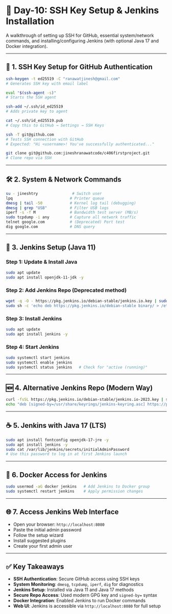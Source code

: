 # 🔐 Day-10: SSH Key Setup & Jenkins Installation

A walkthrough of setting up SSH for GitHub, essential system/network commands, and installing/configuring Jenkins (with optional Java 17 and Docker integration).

---

## 🔑 1. SSH Key Setup for GitHub Authentication

```bash
ssh-keygen -t ed25519 -C "ranawatjinesh@gmail.com"
# Generates SSH key with email label

eval "$(ssh-agent -s)"
# Starts the SSH agent

ssh-add ~/.ssh/id_ed25519
# Adds private key to agent

cat ~/.ssh/id_ed25519.pub
# Copy this to GitHub → Settings → SSH Keys

ssh -T git@github.com
# Tests SSH connection with GitHub
# Expected: "Hi <username>! You've successfully authenticated..."

git clone git@github.com:jineshranawatcode/c406firstproject.git
# Clone repo via SSH
```

---

## 🛠️ 2. System & Network Commands

```bash
su - jineshtry               # Switch user
lpq                         # Printer queue
dmesg | tail -50            # Kernel log tail (debugging)
dmesg | grep "USB"          # Filter USB logs
iperf -s -f M               # Bandwidth test server (MB/s)
sudo tcpdump -i any         # Capture all network traffic
telnet google.com           # (Deprecated) Port test
dig google.com              # DNS query
```

---

## 🚀 3. Jenkins Setup (Java 11)

### Step 1: Update & Install Java

```bash
sudo apt update
sudo apt install openjdk-11-jdk -y
```

### Step 2: Add Jenkins Repo (Deprecated method)

```bash
wget -q -O - https://pkg.jenkins.io/debian-stable/jenkins.io.key | sudo apt-key add -
sudo sh -c 'echo deb https://pkg.jenkins.io/debian-stable binary/ > /etc/apt/sources.list.d/jenkins.list'
```

### Step 3: Install Jenkins

```bash
sudo apt update
sudo apt install jenkins -y
```

### Step 4: Start Jenkins

```bash
sudo systemctl start jenkins
sudo systemctl enable jenkins
sudo systemctl status jenkins   # Check for "active (running)"
```

---

## 🆕 4. Alternative Jenkins Repo (Modern Way)

```bash
curl -fsSL https://pkg.jenkins.io/debian-stable/jenkins.io-2023.key | sudo tee /usr/share/keyrings/jenkins-keyring.asc > /dev/null
echo "deb [signed-by=/usr/share/keyrings/jenkins-keyring.asc] https://pkg.jenkins.io/debian-stable binary/" | sudo tee /etc/apt/sources.list.d/jenkins.list > /dev/null
```

---

## ☕ 5. Jenkins with Java 17 (LTS)

```bash
sudo apt install fontconfig openjdk-17-jre -y
sudo apt install jenkins -y
sudo cat /var/lib/jenkins/secrets/initialAdminPassword
# Use this password to log in at first Jenkins launch
```

---

## 🐳 6. Docker Access for Jenkins

```bash
sudo usermod -aG docker jenkins   # Add Jenkins to Docker group
sudo systemctl restart jenkins    # Apply permission changes
```

---

## 🌐 7. Access Jenkins Web Interface

- Open your browser: `http://localhost:8080`
- Paste the initial admin password
- Follow the setup wizard
- Install suggested plugins
- Create your first admin user

---

## ✅ Key Takeaways

- **SSH Authentication**: Secure GitHub access using SSH keys  
- **System Monitoring**: `dmesg`, `tcpdump`, `iperf`, `dig` for diagnostics  
- **Jenkins Setup**: Installed via Java 11 and Java 17 methods  
- **Secure Repo Access**: Used modern GPG key and `signed-by=` syntax  
- **Docker Integration**: Enabled Jenkins to run Docker commands  
- **Web UI**: Jenkins is accessible via `http://localhost:8080` for full setup
